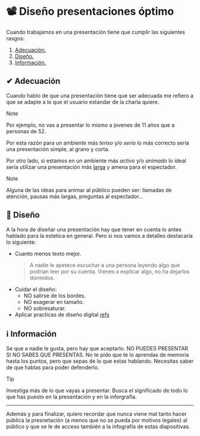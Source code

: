 # 📽 Diseño presentaciones óptimo

Cuando trabajamos en una presentación tiene que cumplir las siguientes rasgos:

1. [Adecuación.](#adecuación)
2. [Diseño.](#diseño)
3. [Información.](#informacion)

## ✔ Adecuación

Cuando hablo de que una presentación tiene que ser adecuada me refiero a que se adapte a lo que el usuario estandar de la charla quiere.

> [!NOTE]
> Por ejemplo, no vas a presentar lo mismo a jovenes de 11 años que a personas de 52.

Por esta razón para un ambiente más _tenso_ y/o _serio_ lo más correcto sería una presentación simple, al grano y corta.

Por otro lado, si estamos en un ambiente más _activo_ y/o _animado_ lo ideal sería utilizar una presentación más [larga](#defincionDeLargo) y amena para el espectador.

> [!NOTE]
> Alguna de las ideas para animar al público pueden ser: llamadas de atención, pausas más largas, preguntas al espectador...

## 💫 Diseño

A la hora de diseñar una presentación hay que tener en cuenta lo antes hablado para la estetica en general. Pero si nos vamos a detalles destacaría lo siguiente:

- Cuanto menos texto mejor.
    > A nadie le apetece escuchar a una persona leyendo algo que podrían leer por su cuenta.
    > Vienes a explicar algo, no ha dejarlos dormidos.
- Cuidar el diseño:
  - NO salirse de los bordes.
  - NO exagerar en tamaño.
  - NO sobresaturar.
- Aplicar practicas de diseño digital [refs](./referencias.md/#diseño-digital)

## ℹ Información

Se que a nadie le gusta, pero hay que aceptarlo. NO PUEDES PRESENTAR SI NO SABES QUE PRESENTAS. No te pido que te lo aprendas de memoria hasta los puntos, pero que sepas de lo que estas hablando. Necesitas saber de que hablas para poder defenderlo.

> [!TIP]
> Investiga más de lo que vayas a presentar. Busca el significado de todo lo que has puesto en la presentación y en la inforgrafía.

---

Además y para finalizar, quiero recordar que nunca viene mal tanto hacer pública la presnetación (a menos que no se pueda por motivos legales) al público y que se le de acceso también a la infografía de estas diapositivas.
